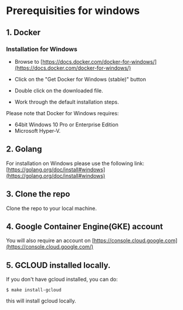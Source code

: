 # Prerequisities for windows


## 1. Docker
### Installation for Windows

- Browse to [https://docs.docker.com/docker-for-windows/](https://docs.docker.com/docker-for-windows/)

- Click on the "Get Docker for Windows (stable)" button

- Double click on the downloaded file.

- Work through the default installation steps.

Please note that Docker for Windows requires:
- 64bit Windows 10 Pro or Enterprise Edition
- Microsoft Hyper-V.

## 2. Golang

For installation on Windows please use the following link: [https://golang.org/doc/install#windows](https://golang.org/doc/install#windows)
## 3. Clone the repo

Clone the repo to your local machine.

## 4. Google Container Engine(GKE) account

You will also require an account on [https://console.cloud.google.com](https://console.cloud.google.com/)

## 5. GCLOUD installed locally.

If you don't have gcloud installed, you can do:

```
$ make install-gcloud
```
this will install gcloud locally.
